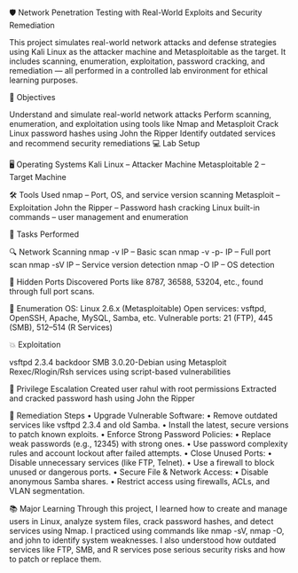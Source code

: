 🛡️ Network Penetration Testing with Real-World Exploits and Security Remediation


This project simulates real-world network attacks and defense strategies using Kali Linux as the attacker machine and Metasploitable as the target. It includes scanning, enumeration, exploitation, password cracking, and remediation — all performed in a controlled lab environment for ethical learning purposes.

🎯 Objectives


Understand and simulate real-world network attacks
Perform scanning, enumeration, and exploitation using tools like Nmap and Metasploit
Crack Linux password hashes using John the Ripper
Identify outdated services and recommend security remediations
💻 Lab Setup

🖥️ Operating Systems
Kali Linux – Attacker Machine
Metasploitable 2 – Target Machine

🛠️ Tools Used
nmap – Port, OS, and service version scanning
Metasploit – Exploitation
John the Ripper – Password hash cracking
Linux built-in commands – user management and enumeration

🚀 Tasks Performed

🔍 Network Scanning
nmap -v IP – Basic scan
nmap -v -p- IP – Full port scan
nmap -sV IP – Service version detection
nmap -O IP – OS detection

🔐 Hidden Ports Discovered
Ports like 8787, 36588, 53204, etc., found through full port scans.

📡 Enumeration
OS: Linux 2.6.x (Metasploitable)
Open services: vsftpd, OpenSSH, Apache, MySQL, Samba, etc.
Vulnerable ports: 21 (FTP), 445 (SMB), 512–514 (R Services)

💥 Exploitation

vsftpd 2.3.4 backdoor
SMB 3.0.20-Debian using Metasploit
Rexec/Rlogin/Rsh services using script-based vulnerabilities

👤 Privilege Escalation
Created user rahul with root permissions
Extracted and cracked password hash using John the Ripper

🔧 Remediation Steps
•  Upgrade Vulnerable Software:
•	Remove outdated services like vsftpd 2.3.4 and old Samba.
•	Install the latest, secure versions to patch known exploits.
•  Enforce Strong Password Policies:
•	Replace weak passwords (e.g., 12345) with strong ones.
•	Use password complexity rules and account lockout after failed attempts.
•  Close Unused Ports:
•	Disable unnecessary services (like FTP, Telnet).
•	Use a firewall to block unused or dangerous ports.
•  Secure File & Network Access:
•	Disable anonymous Samba shares.
•	Restrict access using firewalls, ACLs, and VLAN segmentation.


📚 Major Learning
Through this project, I learned how to create and manage users in Linux, analyze system files, crack password hashes, and detect services using Nmap. I practiced using commands like nmap -sV, nmap -O, and john to identify system weaknesses. I also understood how outdated services like FTP, SMB, and R services pose serious security risks and how to patch or replace them.
